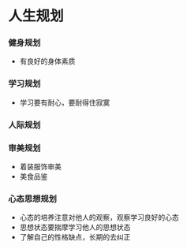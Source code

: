 # 人生规划
### 健身规划
- 有良好的身体素质
### 学习规划
- 学习要有耐心，要耐得住寂寞
### 人际规划
### 审美规划
- 着装服饰审美
- 美食品鉴
### 心态思想规划
- 心态的培养注意对他人的观察，观察学习良好的心态
- 思想状态要揣摩学习他人的思想状态
- 了解自己的性格缺点，长期的去纠正
